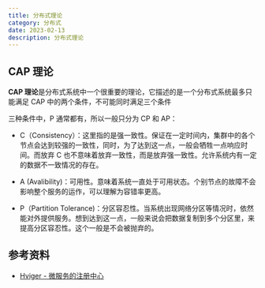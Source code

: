 ```yaml
---
title: 分布式理论
category: 分布式
date: 2023-02-13
description: 分布式理论
---
```


## CAP 理论

**CAP 理论**是分布式系统中一个很重要的理论，它描述的是一个分布式系统最多只能满足 CAP 中的两个条件，不可能同时满足三个条件

三种条件中，P 通常都有，所以一般只分为 CP 和 AP：

- C（Consistency）：这里指的是强一致性。保证在一定时间内，集群中的各个节点会达到较强的一致性，同时，为了达到这一点，一般会牺牲一点响应时间。而放弃 C 也不意味着放弃一致性，而是放弃强一致性。允许系统内有一定的数据不一致情况的存在。

- A (Avalibility)：可用性。意味着系统一直处于可用状态。个别节点的故障不会影响整个服务的运作，可以理解为容错率更高。

- P（Partition Tolerance)：分区容忍性。当系统出现网络分区等情况时，依然能对外提供服务。想到达到这一点，一般来说会把数据复制到多个分区里，来提高分区容忍性。这个一般是不会被抛弃的。


## 参考资料

- [Hviger - 微服务的注册中心](https://www.cnblogs.com/zhaojinhui/p/16668436.html)